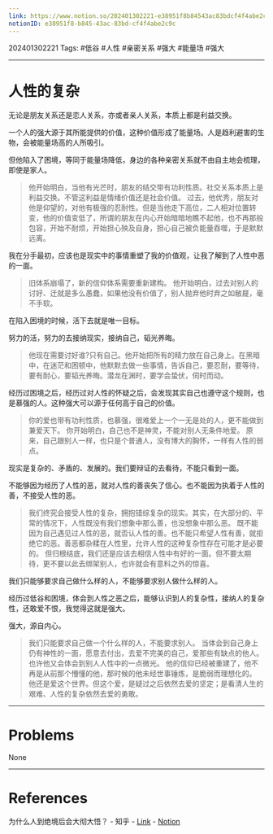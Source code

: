 ```yaml
---
link: https://www.notion.so/202401302221-e38951f8b84543ac83bdcf4f4abe2c9c
notionID: e38951f8-b845-43ac-83bd-cf4f4abe2c9c
---
```

202401302221
Tags: #低谷 #人性 #亲密关系 #强大 #能量场 #强大 

--- 
# 人性的复杂

无论是朋友关系还是恋人关系，亦或者亲人关系，本质上都是利益交换。

一个人的强大源于其所能提供的价值，这种价值形成了能量场。人是趋利避害的生物，会被能量场高的人所吸引。

但他陷入了困境，等同于能量场降低，身边的各种亲密关系就不由自主地会梳理，即使是家人。

> 他开始明白，当他有光芒时，朋友的结交带有功利性质。社交关系本质上是利益交换。不管这利益是情绪价值还是社会价值。
> 过去，他优秀，朋友对他是仰望的，对他有极强的忍耐性。但是当他走下高位，二人相对位置转变，他的价值变低了，所谓的朋友在内心开始暗暗地瞧不起他，也不再那般包容，开始不耐烦，开始担心殃及自身，担心自己被负能量吞噬，于是默默远离。

我在分手最初，应该也是现实中的事情重塑了我的价值观，让我了解到了人性中恶的一面。

> 旧体系崩塌了，新的信仰体系需要重新建构。
> 他开始明白，过去对别人的讨好、迁就是多么愚蠢，如果他没有价值了，别人抛弃他时弃之如敝屣，毫不手软。

在陷入困境的时候，活下去就是唯一目标。

努力的活，努力的去接纳现实，接纳自己，韬光养晦。

> 他现在需要讨好谁?只有自己。他开始把所有的精力放在自己身上。在黑暗中，在迷茫和困顿中，他默默去做一些事情，告诉自己，要忍耐，要等待，要有耐心，要韬光养晦。潜龙在渊时，要学会蛰伏，伺时而动。

经历过困境之后，经历过对人性的怀疑之后，会发现其实自己也遵守这个规则，也是慕强的人。这种强大可以源于任何高于自己的价值。

> 你的爱也带有功利性质，也慕强，很难爱上一个一无是处的人，更不能做到兼爱天下。
> 你开始明白，自己也不是神灵，不能对别人无条件地爱。
> 原来，自己跟别人一样，也只是个普通人，没有博大的胸怀，一样有人性的弱点。

现实是复杂的、矛盾的、发展的。我们要辩证的去看待，不能只看到一面。

不能够因为经历了人性的恶，就对人性的善丧失了信心。也不能因为执着于人性的善，不接受人性的恶。

> 我们终究会接受人性的复杂，拥抱错综复杂的现实。其实，在大部分的、平常的情况下，人性既没有我们想象中那么善，也没想象中那么恶。
> 既不能因为自己遇见过人性的恶，就否认人性的善。也不能只希望人性有善，就拒绝它的恶。善恶都杂糅在人性里，允许人性的这种复杂性存在可能才是必要的。
> 但归根结底，我们还是应该去相信人性中有好的一面。但不要太期待，更不要以此去绑架别人，也许就会有意料之外的惊喜。

我们只能够要求自己做什么样的人，不能够要求别人做什么样的人。

经历过低谷和困境，体会到人性之恶之后，能够认识到人的复杂性，接纳人的复杂性，还敢爱不恨，我觉得这就是强大。

强大，源自内心。

> 我们只能要求自己做一个什么样的人，不能要求别人。
> 当体会到自己身上仍有神性的一面，愿意去付出，去爱不完美的自己，爱那些有缺点的他人。也许他又会体会到别人人性中的一点微光。
> 他的信仰已经被重建了，他不再是从前那个懵懂的他，那时候的他未经世事锤炼，是脆弱而理想化的。
> 他还是爱这个世界。但这个爱，是疑过之后依然去爱的坚定；是看清人生的艰难、人性的复杂依然去爱的勇敢。

---
# Problems

None

---
# References

为什么人到绝境后会大彻大悟？ - 知乎 - [Link](https://www.zhihu.com/question/565062536/answer/2863577263) - [Notion](https://www.notion.so/4ca8cd4e0ceb403bba78f58b0e518f8a?pvs=4)